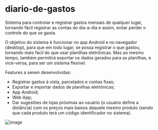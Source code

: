 # diario-de-gastos
Sistema para controlar e registrar gastos mensais de qualquer lugar, tornando fácil registrar as contas do dia-a-dia e assim, evitar perder o controle do que se gasta.

O objetivo do sistema é funcionar no app Android e no navegador (desktop), para que em todo lugar, se possa registrar o que gastou, tornando mais fácil do que usar planilhas eletrônicas. Mas ao mesmo tempo, também permitirá exportar os dados gerados para as planilhas, e vice-versa, para ser um sistema flexível. 

Features a serem desenvolvidas:
- Registrar gastos à vista, parcelados e contas fixas;
- Exportar e importar dados de planilhas eletrônicas;
- App Android;
- Web App;
- Dar sugestões de lojas próximas ao usuário (o usuário define a distância) com os preços mais baixos daquele mesmo produto (sendo que cada produto terá um código identificador no sistema).

![image](https://user-images.githubusercontent.com/108240122/222034940-340ab263-eb8a-430a-89b2-3f0637f9231c.png)
